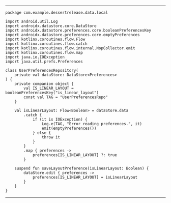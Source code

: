 
---

    package com.example.dessertrelease.data.local
    
    import android.util.Log
    import androidx.datastore.core.DataStore
    import androidx.datastore.preferences.core.booleanPreferencesKey
    import androidx.datastore.preferences.core.emptyPreferences
    import kotlinx.coroutines.flow.Flow
    import kotlinx.coroutines.flow.catch
    import kotlinx.coroutines.flow.internal.NopCollector.emit
    import kotlinx.coroutines.flow.map
    import java.io.IOException
    import java.util.prefs.Preferences
    
    class UserPreferencesRepository(
        private val dataStore: DataStore<Preferences>
    ) {
        private companion object {
            val IS_LINEAR_LAYOUT = booleanPreferencesKey("is_linear_layout")
            const val TAG = "UserPreferencesRepo"
        }
    
        val isLinearLayout: Flow<Boolean> = dataStore.data
            .catch {
                if (it is IOException) {
                    Log.e(TAG, "Error reading preferences.", it)
                    emit(emptyPreferences())
                } else {
                    throw it
                }
            }
            .map { preferences ->
                preferences[IS_LINEAR_LAYOUT] ?: true
            }
    
        suspend fun saveLayoutPreference(isLinearLayout: Boolean) {
            dataStore.edit { preferences ->
                preferences[IS_LINEAR_LAYOUT] = isLinearLayout
            }
        }
    }

---
